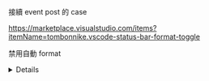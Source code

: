 接續 event post 的 case

https://marketplace.visualstudio.com/items?itemName=tombonnike.vscode-status-bar-format-toggle

禁用自動 format

<details>

// onProductViewDetailClick() {
  //   this.onProductViewDetailClickSub = combineLatest([
  //     this.activatedRoute.queryParamMap,
  //     this.searchResult$
  //   ]).pipe(tap(([queryParam, searchResult]) => {
  //     console.clear();
  //     console.log('searchResult', searchResult);
  //     let searchResultAction = {
  //       "CurrentSearchKeyword": queryParam.get('text'),
  //       "autoSuggectionHitted": "",
  //       "autoSuggectionTypeHitted": "",
  //       "sortingType": searchResult.sorts,
  //       "keywordRefinement": {
  //       },
  //       "numberOfSearchResult": searchResult.pagination.totalResults,
  //       "productPositionIndexInResultPage": "",
  //       "product": {
  //         "brand": "",
  //         "id": "",
  //         "name": "",
  //         "price": "",
  //         "variant": ""
  //       }
  //     };
  //     this.oocTrackingEventService.sendEventForSearchResultEvent(searchResultAction);
  //   })).subscribe();
  // }

  // onAddToCartClick() {
  //   this.onAddToCartClickSub = combineLatest([
  //     this.activatedRoute.queryParamMap,
  //     this.searchResult$
  //   ]).pipe(tap(([queryParam, searchResult]) => {
  //     console.clear();
  //     console.log('searchResult', searchResult);
  //     let searchResultAction = {
  //       "event": "AddToCartEvent",
  //       "searchResultProductAction": {
  //         "CurrentSearchKeyword": queryParam.get('text'),
  //         "autoSuggectionHitted": "",
  //         "autoSuggectionTypeHitted": "",
  //         "sortingType": searchResult.sorts,
  //         "keywordRefinement": {
  //           "priceRang": { "from": "12.9", "to": "100" },
  //           "category": ["REDEEM now"]
  //         },
  //         "numberOfSearchResult": searchResult.pagination.totalResults,
  //         "productPositionIndexInResultPage": "0",
  //         "product": {
  //           "brand": "NIVEA",
  //           "id": "218932",
  //           "name": "[nivea]intensive-moisture-ph-balance-body-lotion-400ml",
  //           "price": "28.00",
  //           "variant": "218932"
  //         }
  //       }
  //     };
  //     this.oocTrackingEventService.sendEventForAddToCartEvent(searchResultAction);
  //   })).subscribe();
  // }

  // onAddToWishlistClick() {
  //   this.onAddToWishlistClickSub = combineLatest([
  //     this.activatedRoute.queryParamMap,
  //     this.searchResult$
  //   ]).pipe(tap(([queryParam, searchResult]) => {
  //     console.clear();
  //     console.log('searchResult', searchResult);
  //     let searchResultAction = {
  //       "event": "AddToWishlistEvent",
  //       "searchResultProductAction": {
  //         "CurrentSearchKeyword": queryParam.get('text'),
  //         "autoSuggectionHitted": "",
  //         "autoSuggectionTypeHitted": "",
  //         "sortingType": searchResult.sorts,
  //         "keywordRefinement": {
  //           "priceRang": { "from": "12.9", "to": "100" },
  //           "category": ["REDEEM now"]
  //         },
  //         "numberOfSearchResult": searchResult.pagination.totalResults,
  //         "productPositionIndexInResultPage": "0",
  //         "product": {
  //           "brand": "NIVEA",
  //           "id": "218932",
  //           "name": "[nivea]intensive-moisture-ph-balance-body-lotion-400ml",
  //           "price": "28.00",
  //           "variant": "218932"
  //         }
  //       }
  //     };
  //     this.oocTrackingEventService.sendEventForAddToWishlistEvent(searchResultAction);
  //   })).subscribe();
  // }




{
  "liveServer.settings.port": 8080,
  "git-autoconfig.configList": [
    {
      "user.email": "sjmjgd1165@gmail.com",
      "user.name": "johch3n611u"
    },
    {
      "user.email": "allen@webglsoft.com",
      "user.name": "allen82"
    },
  ],
  "git.autofetch": true,
  "git.enableSmartCommit": false, //存檔時自動排版
  "editor.mouseWheelZoom": true,
  "auto-close-tag.fullMode": true,
  "diffEditor.ignoreTrimWhitespace": true,
  "editor.fontFamily": "Fira Code",
  "editor.fontLigatures": true,
  "editor.fontSize": 18,
  "editor.lineHeight": 32,
  "editor.renderWhitespace": "boundary",
  "editor.scrollBeyondLastLine": false,
  "editor.snippetSuggestions": "top",
  "emmet.includeLanguages": {
    "blade": "html"
  },
  "emmet.triggerExpansionOnTab": true,
  "files.trimTrailingWhitespace": true,
  "gitlens.advanced.menus": {
    "editorContext": {
      "blame": false,
      "copy": false,
      "details": false,
      "fileDiff": false,
      "history": false,
      "lineDiff": false,
      "remote": false
    },
    "explorerContext": {
      "fileDiff": false
    }
  },
  "gitlens.advanced.messages": {
    "suppressResultsExplorerNotice": true
  },
  "gitlens.blame.heatmap.location": "left",
  "gitlens.codeLens.scopes": [
    "document"
  ],
  "gitlens.gitExplorer.files.compact": false,
  "gitlens.hovers.currentLine.details": false,
  "gitlens.statusBar.command": "gitlens.showQuickFileHistory",
  "guides.active.color.dark": "rgba(120, 120, 120, 0.75)",
  "guides.normal.style": "none",
  "guides.stack.enabled": false,
  "php.suggest.basic": false,
  "php-cs-fixer.onsave": true,
  "python.formatting.provider": "yapf",
  // "python.venvPath": "~/.pyenv",
  "sublimeTextKeymap.promptV3Features": true,
  "sync.autoDownload": true,
  "sync.autoUpload": true,
  "sync.forceDownload": false,
  "sync.lastDownload": "2018-03-22T02:34:44.923Z",
  "sync.lastUpload": "2018-03-24T10:12:21.567Z",
  "sync.pathPrefix": "",
  "sync.quietSync": true,
  "sync.removeExtensions": true,
  "sync.syncExtensions": true,
  // "terminal.integrated.fontFamily": "Roboto Mono for Powerline",
  "terminal.integrated.fontSize": 17,
  "terminal.integrated.lineHeight": 1.5,
  "window.openFilesInNewWindow": "on",
  "window.zoomLevel": 0,
  "workbench.activityBar.visible": true,
  "workbench.iconTheme": "material-icon-theme",
  "sync.gist": "6893bcb65ad5d42117029634a66b7929",
  "files.autoSave": "off",
  "javascript.updateImportsOnFileMove.enabled": "always",
  "glassit.alpha": 220,
  "files.associations": {},
  "editor.quickSuggestions": {
    "other": true,
    "comments": true,
    "strings": true
  },
  "editor.snippetSuggestions": "top",
  "[javascript]": {
    "editor.defaultFormatter": "vscode.typescript-language-features"
  },
  "[markdown]": {
    "editor.wordWrap": "on",
    "editor.quickSuggestions": {
      "comments": "on",
      "strings": "on",
      "other": "on"
    }
  },
  "editor.wordWrap": "on",
  "angular.enable-experimental-ivy-prompt": false,
  "angular.enable-strict-mode-prompt": false,
  //sync.github.token:6893bcb65ad5d42117029634a66b7929 用於下載 sync 同步設定 Sync: Download Settings
  "liveSassCompile.settings.formats": [
    {
      "extensionName": ".min.css", //正式版副檔名為min.css
      "format": "compressed", //壓縮成一行css，正式版本
      "savePath": ""
    }
    // ,
    // {
    //   "format": "expanded",
    //   "extensionName": ".css",
    //   "savePath": ""
    // }
  ],
  "js/ts.implicitProjectConfig.experimentalDecorators": true,
  "editor.guides.indentation": false,
  "liveSassCompile.settings.generateMap": false,
  "vscodeGoogleTranslate.preferredLanguage": "Chinese (Traditional)",
  "commentTranslate.targetLanguage": "zh-TW",
  "workbench.colorTheme": "One Monokai",
  "[html]": {
    "editor.defaultFormatter": "vscode.html-language-features"
  },
  "editor.formatOnSave": false,
  "explorer.confirmDelete": false
}


</details>
